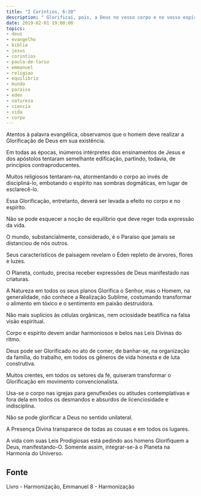 ```yaml
---
title: "I Coríntios, 6:20"
description: " Glorificai, pois, a Deus no vosso corpo e no vosso espírito".  Paulo
date: 2019-02-01 19:00:00
topics: 
- deus
- evangelho
- biblia
- jesus
- corintios
- paulo-de-tarso
- emmanuel
- religiao
- equilibrio
- mundo
- paraiso
- eden
- natureza
- ciencia
- vida
- corpo
---
```


Atentos à palavra evangélica, observamos que o homem deve
realizar a Glorificação de Deus em sua existência.

Em todas as épocas, inúmeros intérpretes dos ensinamentos de
Jesus e dos apóstolos tentaram semelhante edificação, partindo,
todavia, de princípios contraproducentes.

Muitos religiosos tentaram-na, atormentando o corpo ao invés de
discipliná-lo, embotando o espírito nas sombras dogmáticas, em lugar
de esclarecê-lo.

Essa Glorificação, entretanto, deverá ser levada a efeito no corpo
e no espírito.

Não se pode esquecer a noção de equilíbrio que deve reger toda
expressão da vida.

O mundo, substancialmente, considerado, é o Paraíso que jamais
se distanciou de nós outros.

Seus característicos de paisagem revelam o Éden repleto de
árvores, flores e luzes.

O Planeta, contudo, precisa receber expressões de Deus
manifestado nas criaturas.

A Natureza em todos os seus planos Glorifica o Senhor, mas o
Homem, na generalidade, não conhece a Realização Sublime,
costumando transformar o alimento em tóxico e o sentimento em
paixão destruidora.

Não mais suplícios às células orgânicas, nem ociosidade beatífica
na falsa visão espiritual.

Corpo e espírito devem andar harmoniosos e belos nas Leis
Divinas do ritmo.

Deus pode ser Glorificado no ato de comer, de banhar-se, na
organização da família, do trabalho, em todos os gêneros de vida
honesta e de luta construtiva.

Muitos crentes, em todos os setores da fé, quiseram transformar o Glorificação
em movimento convencionalista.

Usa-se o corpo nas igrejas para genuflexões ou atitudes contemplativas e fora
dela em todos os desmandos e absurdos de licenciosidade e indisciplina.

Não se pode glorificar a Deus no sentido unilateral.

A Presença Divina transparece de todas as cousas e em todos os
lugares.

A vida com suas Leis Prodigiosas está pedindo aos homens Glorifiquem a Deus,
manifestando-O. Somente assim, integrar-se-á o Planeta na Harmonia do Universo.


## Fonte
Livro - Harmonização, Emmanuel
8 - Harmonização
